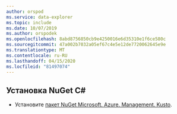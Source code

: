 ```yaml
---
author: orspod
ms.service: data-explorer
ms.topic: include
ms.date: 10/07/2019
ms.author: orspodek
ms.openlocfilehash: 8abd8756850cb9e4250016e6d35310e1f6ce580c
ms.sourcegitcommit: 47a002b7032a05ef67c4e5e12de7720062645e9e
ms.translationtype: MT
ms.contentlocale: ru-RU
ms.lasthandoff: 04/15/2020
ms.locfileid: "81497074"
---
```

## <a name="install-c-nuget"></a>Установка NuGet C#

* Установите [пакет NuGet Microsoft. Azure. Management. Kusto](https://www.nuget.org/packages/Microsoft.Azure.Management.Kusto/).